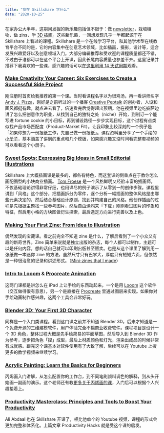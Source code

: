 ```yaml
---
title: "我在 Skillshare 学什么"
date: "2020-10-25"
---
```



在家办公大半年，这期间发掘的新乐趣包括但不限于：做 [newsletter](https://us10.campaign-archive.com/?u=4fed45ee5092478a3ecdc063a&id=071e2b2c8a)，栽培植物，做 zins，学 [3D 插画](https://www.instagram.com/p/CEtFjsqgCc3/)。这些新乐趣，一回想发现几乎一半都起源于在 Skillshare 上看过的课程。Skillshare 是一个在线学习平台，和其他学术型在线教育平台不同的是，它的内容集中在创意艺术领域，比如插画，摄影，设计等，适合发展兴趣爱好以及创意领域入门。大部分编辑推荐和受欢迎的课程质量都还不错，不过由于谁都可以在这个平台上开课，因此长尾内容质量也参差不齐。这里记录并推荐下我喜欢的一些课，感兴趣的话可以[在这里利用 14 天试用期](https://skl.sh/35rh7SY)观看。

### [Make Creativity Your Career: Six Exercises to Create a Successful Side Project]((https://www.skillshare.com/classes/Make-Creativity-Your-Career-Six-Exercises-to-Create-a-Successful-Side-Project/1602595214/projects)) 

刚注册时首页给我推荐的第一个课。当时看课程名字以为很鸡汤，再一看讲师名字 [Andy J. Pizza](https://www.andyjpizza.com/)，刚好是之前听过的一个播客 [Creative Peptalk](https://www.creativepeptalk.com/) 的创办者，人设和画风都挺有趣，就点进去看了，倍速看完后觉得超出预期。他在视频里边吃披萨边讲了怎么把创意作为职业，从找到自己的独特之处（niche）开始，到制订一个能写进 fortune cookie 的小目标，再到铺设路径一步步实现目标，这个过程有点类似找产品市场匹配度（Product-Market Fit）。让我印象比较深刻的一个例子是「如果你想为一份报纸工作，先自己做一份报纸」。课程资料里分享了一个手绘的[小册子](https://static.skillshare.com/uploads/attachment/1602595214/9f28ddaa/AndyJPizza_Skillshare_Workbook.pdf)，基本涵盖了讲到的重点和几个模版，如果感兴趣又没时间看完整套视频的可以看看这个小册子。

### [Sweet Spots: Expressing Big Ideas in Small Editorial Illustrations](https://www.skillshare.com/classes/Sweet-Spots-Expressing-Big-Ideas-in-Small-Editorial-Illustrations/422810879/projects)

Skillshare 上大概插画课是最多的，都各有特色，而这套课的侧重点在于教你怎么画配图型的小块商业插画。 [Tom Froese](https://www.tomfroese.com/) 是一个风格鲜明又经验丰富的插画师，不仅基础理论讲得非常仔细，也用详尽的例子演示了从零到一的创作步骤。课程里讲到「风格」这个部分，把插画拆分为零件，逐个分析一幅插画的整体风格是由哪些元素决定的，然后结合基础设计原则，找到并构建自己的风格。他创作插画的过程是先根据主题找一些参考图片，然后自由涂鸦来「下载」刚刚看过图片的印象和特征，然后用小格的方块图做衍生探索，最后选定方向进行完善以及上色。

### [Making Your First Zine: From Idea to Illustration](https://www.skillshare.com/classes/Making-Your-First-Zine-From-Idea-to-Illustration/967918475/projects)

偶然发现的宝藏课。看之前完全不知道 zine 是什么，了解后看到了一个小众又有趣的新奇世界。Zine 简单来说就是独立出版的杂志，每个人都可以制作，主题可以是任何内容，想的话自己就可以印刷出版甚至贩卖。也是从这个课里了解到用一张纸做一本迷你 zine 的方法，虽然尺寸只有巴掌大，厚度只有短短六页，但依然是一种很治愈的记录和讲述形式。（[Mini-zines that I made](https://www.instagram.com/stories/highlights/17871343072743790/)）

### [Intro to Looom](https://www.skillshare.com/classes/Intro-to-Looom-Create-Playful-Looping-Animations-on-Your-iPad/1246763473/projects) & [Procreate Animation](https://www.skillshare.com/classes/Procreate-Animation-Make-Fun-GIFs-Videos/1888082231/projects)

这两门课都是讲怎么在 iPad 上让手绘的东西动起来，一个是用 [Looom](https://iorama.studio/) 这个软件（交互做得很有意思），另一个是直接在 [Procreate](https://procreate.art/) 里通过图层来实现。如果你对手绘动画制作感兴趣，这两个工具会非常好玩。

### [Blender 3D: Your First 3D Character](https://www.skillshare.com/classes/Blender-3D-Your-First-3D-Character/527979685/projects)

同样是一个入门类课程。看到这门课之前并不知道 Blender 3D，后来才知道是一个免费开源的三维建模软件，用户体验完全不输商业收费软件。课程项目是设计一个 3D 角色，整体过程大概是先手绘简易的平面草图，然后导入到 Blender 3D 作为参考，逐步把角色「捏」成型，最后上材质颜色和灯光，渲染出成品的时候非常有成就感。跟完这个课基本对软件使用有了大致了解，后续可以在 Youtube 上搜更多的教学视频来继续学习。

### [Acrylic Painting: Learn the Basics for Beginners](https://www.skillshare.com/classes/Acrylic-Painting-Learn-the-Basics-For-Beginners/1186449914/projects)

丙烯画入门讲解，从怎么配置你的工作台，到不同笔刷颜料调色的解释，到从头开始画一副画的演示。这个老师还有教[更多关于丙烯画的课](https://www.skillshare.com/user/laurieanneart)，入门后可以根据个人兴趣接着上。

### [Productivity Masterclass: Principles and Tools to Boost Your Productivity](https://www.skillshare.com/classes/Productivity-Masterclass-Principles-and-Tools-to-Boost-Your-Productivity/647318269/projects)

Ali Abdaal 也在 Skillshare 开课了，相比他单个的 Youtube 视频，课程的形式会更加完整和体系化。上篇文章 Productivity Hacks 就是受这个课的启发。

